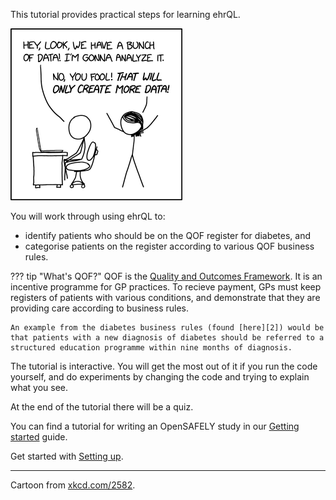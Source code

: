 This tutorial provides practical steps for learning ehrQL.

![An XKCD cartoon](xkcd-2582.png)

You will work through using ehrQL to:

* identify patients who should be on the QOF register for diabetes, and
* categorise patients on the register according to various QOF business rules.

??? tip "What's QOF?"
    QOF is the [Quality and Outcomes Framework][1].
    It is an incentive programme for GP practices.
    To recieve payment, GPs must keep registers of patients with various conditions, and demonstrate that they are providing care according to business rules.

    An example from the diabetes business rules (found [here][2]) would be that patients with a new diagnosis of diabetes should be referred to a structured education programme within nine months of diagnosis.

The tutorial is interactive.
You will get the most out of it if you run the code yourself, and do experiments by changing the code and trying to explain what you see.

At the end of the tutorial there will be a quiz.

You can find a tutorial for writing an OpenSAFELY study in our [Getting started][3] guide.

Get started with [Setting up](./setting-up/index.md).

---

Cartoon from [xkcd.com/2582](https://xkcd.com/2582).

[1]: https://qof.digital.nhs.uk/
[2]: https://digital.nhs.uk/data-and-information/data-collections-and-data-sets/data-collections/quality-and-outcomes-framework-qof/business-rules/quality-and-outcomes-framework-qof-business-rules-v49-2024-25
[3]: https://docs.opensafely.org/getting-started/
